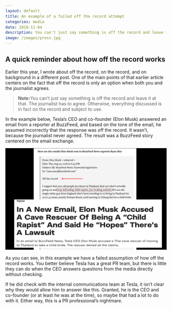 ```yaml
---
layout: default
title: An example of a failed off the record attempt
categories: media
date: 2018-11-04
description: You can't just say something is off the record and leave it at that, the journalist has to agree. This is a lesson Tesla's CEO and co-founder (Elon Musk) discovered.
image: /images/press.jpg
---
```


## A quick reminder about how off the record works

Earlier this year, I wrote about off the record, on the record, and on background in a different post. One of the main points of that earlier article centers on the fact that off the record is only an option when both you and the journalist agrees.

><b>Note:</b>You can’t just say something is off the record and leave it at that. The journalist has to agree. Otherwise, everything discussed is in fact on the record and subject to use.

In the example below, Tesla’s CEO and co-founder (Elon Musk) answered an email from a reporter at BuzzFeed, and based on the tone of the email, he assumed incorrectly that the response was off the record. It wasn’t, because the journalist never agreed. The result was a BuzzFeed story centered on the email exchange.

![Email Exchange With A Reporter][email]

As you can see, in this example we have a failed assumption of how off the record works. You better believe Tesla has a great PR team, but there is little they can do when the CEO answers questions from the media directly without checking.

If he did check with the internal communications team at Tesla, it isn’t clear why they would allow him to answer like this. Granted, he is the CEO and co-founder (or at least he was at the time), so maybe that had a lot to do with it. Either way, this is a PR professional’s nightmare.


[email]:/images/posts/off-record-email.jpg
